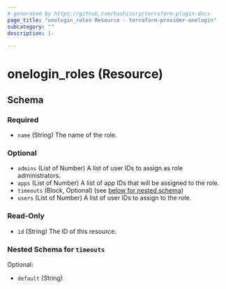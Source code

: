 ```yaml
---
# generated by https://github.com/hashicorp/terraform-plugin-docs
page_title: "onelogin_roles Resource - terraform-provider-onelogin"
subcategory: ""
description: |-
  
---
```


# onelogin_roles (Resource)





<!-- schema generated by tfplugindocs -->
## Schema

### Required

- `name` (String) The name of the role.

### Optional

- `admins` (List of Number) A list of user IDs to assign as role administrators.
- `apps` (List of Number) A list of app IDs that will be assigned to the role.
- `timeouts` (Block, Optional) (see [below for nested schema](#nestedblock--timeouts))
- `users` (List of Number) A list of user IDs to assign to the role.

### Read-Only

- `id` (String) The ID of this resource.

<a id="nestedblock--timeouts"></a>
### Nested Schema for `timeouts`

Optional:

- `default` (String)


